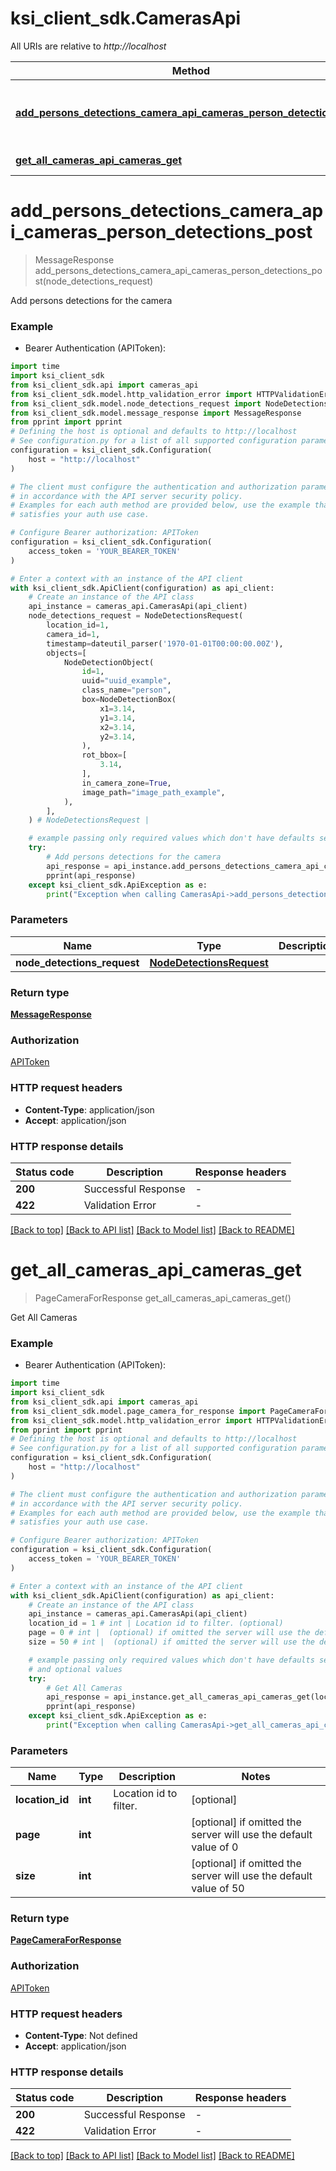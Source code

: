 # ksi_client_sdk.CamerasApi

All URIs are relative to *http://localhost*

Method | HTTP request | Description
------------- | ------------- | -------------
[**add_persons_detections_camera_api_cameras_person_detections_post**](CamerasApi.md#add_persons_detections_camera_api_cameras_person_detections_post) | **POST** /api/cameras/person-detections | Add persons detections for the camera
[**get_all_cameras_api_cameras_get**](CamerasApi.md#get_all_cameras_api_cameras_get) | **GET** /api/cameras | Get All Cameras


# **add_persons_detections_camera_api_cameras_person_detections_post**
> MessageResponse add_persons_detections_camera_api_cameras_person_detections_post(node_detections_request)

Add persons detections for the camera

### Example

* Bearer Authentication (APIToken):
```python
import time
import ksi_client_sdk
from ksi_client_sdk.api import cameras_api
from ksi_client_sdk.model.http_validation_error import HTTPValidationError
from ksi_client_sdk.model.node_detections_request import NodeDetectionsRequest
from ksi_client_sdk.model.message_response import MessageResponse
from pprint import pprint
# Defining the host is optional and defaults to http://localhost
# See configuration.py for a list of all supported configuration parameters.
configuration = ksi_client_sdk.Configuration(
    host = "http://localhost"
)

# The client must configure the authentication and authorization parameters
# in accordance with the API server security policy.
# Examples for each auth method are provided below, use the example that
# satisfies your auth use case.

# Configure Bearer authorization: APIToken
configuration = ksi_client_sdk.Configuration(
    access_token = 'YOUR_BEARER_TOKEN'
)

# Enter a context with an instance of the API client
with ksi_client_sdk.ApiClient(configuration) as api_client:
    # Create an instance of the API class
    api_instance = cameras_api.CamerasApi(api_client)
    node_detections_request = NodeDetectionsRequest(
        location_id=1,
        camera_id=1,
        timestamp=dateutil_parser('1970-01-01T00:00:00.00Z'),
        objects=[
            NodeDetectionObject(
                id=1,
                uuid="uuid_example",
                class_name="person",
                box=NodeDetectionBox(
                    x1=3.14,
                    y1=3.14,
                    x2=3.14,
                    y2=3.14,
                ),
                rot_bbox=[
                    3.14,
                ],
                in_camera_zone=True,
                image_path="image_path_example",
            ),
        ],
    ) # NodeDetectionsRequest | 

    # example passing only required values which don't have defaults set
    try:
        # Add persons detections for the camera
        api_response = api_instance.add_persons_detections_camera_api_cameras_person_detections_post(node_detections_request)
        pprint(api_response)
    except ksi_client_sdk.ApiException as e:
        print("Exception when calling CamerasApi->add_persons_detections_camera_api_cameras_person_detections_post: %s\n" % e)
```


### Parameters

Name | Type | Description  | Notes
------------- | ------------- | ------------- | -------------
 **node_detections_request** | [**NodeDetectionsRequest**](NodeDetectionsRequest.md)|  |

### Return type

[**MessageResponse**](MessageResponse.md)

### Authorization

[APIToken](../README.md#APIToken)

### HTTP request headers

 - **Content-Type**: application/json
 - **Accept**: application/json


### HTTP response details
| Status code | Description | Response headers |
|-------------|-------------|------------------|
**200** | Successful Response |  -  |
**422** | Validation Error |  -  |

[[Back to top]](#) [[Back to API list]](../README.md#documentation-for-api-endpoints) [[Back to Model list]](../README.md#documentation-for-models) [[Back to README]](../README.md)

# **get_all_cameras_api_cameras_get**
> PageCameraForResponse get_all_cameras_api_cameras_get()

Get All Cameras

### Example

* Bearer Authentication (APIToken):
```python
import time
import ksi_client_sdk
from ksi_client_sdk.api import cameras_api
from ksi_client_sdk.model.page_camera_for_response import PageCameraForResponse
from ksi_client_sdk.model.http_validation_error import HTTPValidationError
from pprint import pprint
# Defining the host is optional and defaults to http://localhost
# See configuration.py for a list of all supported configuration parameters.
configuration = ksi_client_sdk.Configuration(
    host = "http://localhost"
)

# The client must configure the authentication and authorization parameters
# in accordance with the API server security policy.
# Examples for each auth method are provided below, use the example that
# satisfies your auth use case.

# Configure Bearer authorization: APIToken
configuration = ksi_client_sdk.Configuration(
    access_token = 'YOUR_BEARER_TOKEN'
)

# Enter a context with an instance of the API client
with ksi_client_sdk.ApiClient(configuration) as api_client:
    # Create an instance of the API class
    api_instance = cameras_api.CamerasApi(api_client)
    location_id = 1 # int | Location id to filter. (optional)
    page = 0 # int |  (optional) if omitted the server will use the default value of 0
    size = 50 # int |  (optional) if omitted the server will use the default value of 50

    # example passing only required values which don't have defaults set
    # and optional values
    try:
        # Get All Cameras
        api_response = api_instance.get_all_cameras_api_cameras_get(location_id=location_id, page=page, size=size)
        pprint(api_response)
    except ksi_client_sdk.ApiException as e:
        print("Exception when calling CamerasApi->get_all_cameras_api_cameras_get: %s\n" % e)
```


### Parameters

Name | Type | Description  | Notes
------------- | ------------- | ------------- | -------------
 **location_id** | **int**| Location id to filter. | [optional]
 **page** | **int**|  | [optional] if omitted the server will use the default value of 0
 **size** | **int**|  | [optional] if omitted the server will use the default value of 50

### Return type

[**PageCameraForResponse**](PageCameraForResponse.md)

### Authorization

[APIToken](../README.md#APIToken)

### HTTP request headers

 - **Content-Type**: Not defined
 - **Accept**: application/json


### HTTP response details
| Status code | Description | Response headers |
|-------------|-------------|------------------|
**200** | Successful Response |  -  |
**422** | Validation Error |  -  |

[[Back to top]](#) [[Back to API list]](../README.md#documentation-for-api-endpoints) [[Back to Model list]](../README.md#documentation-for-models) [[Back to README]](../README.md)


